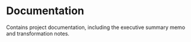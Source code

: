 # Documentation

Contains project documentation, including the executive summary memo and transformation notes.


